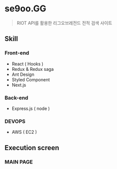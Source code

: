 # se9oo.GG

> RIOT API를 활용한 리그오브레전드 전적 검색 사이트

## Skill

### Front-end

- React ( Hooks )
- Redux & Redux saga
- Ant Design
- Styled Component
- Next.js

### Back-end

- Express.js ( node )

### DEVOPS

- AWS ( EC2 )

## Execution screen

### MAIN PAGE
